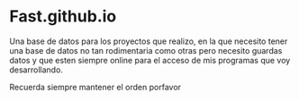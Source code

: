# Fast.github.io    

Una base de datos para los proyectos que realizo, en la que necesito tener una base de datos no tan rodimentaria como otras pero necesito guardas datos y que esten siempre online para el acceso de mis programas que voy desarrollando.

Recuerda siempre mantener el orden porfavor
